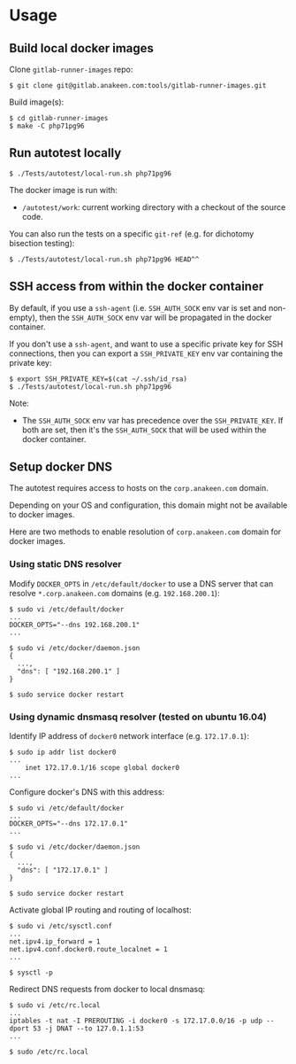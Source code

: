 # Usage

## Build local docker images

Clone `gitlab-runner-images` repo:

    $ git clone git@gitlab.anakeen.com:tools/gitlab-runner-images.git

Build image(s):

    $ cd gitlab-runner-images
    $ make -C php71pg96

## Run autotest locally

    $ ./Tests/autotest/local-run.sh php71pg96

The docker image is run with:
- `/autotest/work`: current working directory with a checkout of the source
  code.

You can also run the tests on a specific `git-ref` (e.g. for dichotomy
bisection testing):

    $ ./Tests/autotest/local-run.sh php71pg96 HEAD^^

## SSH access from within the docker container

By default, if you use a `ssh-agent` (i.e. `SSH_AUTH_SOCK` env var is set and
non-empty), then the `SSH_AUTH_SOCK` env var will be propagated in the docker
container.

If you don't use a `ssh-agent`, and want to use a specific private key for SSH
connections, then you can export a `SSH_PRIVATE_KEY` env var containing the
private key:

    $ export SSH_PRIVATE_KEY=$(cat ~/.ssh/id_rsa)
    $ ./Tests/autotest/local-run.sh php71pg96

Note:
- The `SSH_AUTH_SOCK` env var has precedence over the `SSH_PRIVATE_KEY`. If
  both are set, then it's the `SSH_AUTH_SOCK` that will be used within the
  docker container.

## Setup docker DNS

The autotest requires access to hosts on the `corp.anakeen.com` domain.

Depending on your OS and configuration, this domain might not be available to
docker images.

Here are two methods to enable resolution of `corp.anakeen.com` domain for
docker images.

### Using static DNS resolver

Modify `DOCKER_OPTS` in `/etc/default/docker` to use a DNS server that can
resolve `*.corp.anakeen.com` domains (e.g. `192.168.200.1`):

    $ sudo vi /etc/default/docker
    ...
    DOCKER_OPTS="--dns 192.168.200.1"
    ...

    $ sudo vi /etc/docker/daemon.json
    {
      ...,
      "dns": [ "192.168.200.1" ]
    }

    $ sudo service docker restart

### Using dynamic dnsmasq resolver (tested on ubuntu 16.04)

Identify IP address of `docker0` network interface (e.g. `172.17.0.1`):

    $ sudo ip addr list docker0
    ...
        inet 172.17.0.1/16 scope global docker0
    ...

Configure docker's DNS with this address:

    $ sudo vi /etc/default/docker
    ...
    DOCKER_OPTS="--dns 172.17.0.1"
    ...

    $ sudo vi /etc/docker/daemon.json
    {
      ...,
      "dns": [ "172.17.0.1" ]
    }

    $ sudo service docker restart

Activate global IP routing and routing of localhost:

    $ sudo vi /etc/sysctl.conf
    ...
    net.ipv4.ip_forward = 1
    net.ipv4.conf.docker0.route_localnet = 1
    ...

    $ sysctl -p

Redirect DNS requests from docker to local dnsmasq:

    $ sudo vi /etc/rc.local
    ...
    iptables -t nat -I PREROUTING -i docker0 -s 172.17.0.0/16 -p udp --dport 53 -j DNAT --to 127.0.1.1:53
    ...

    $ sudo /etc/rc.local

